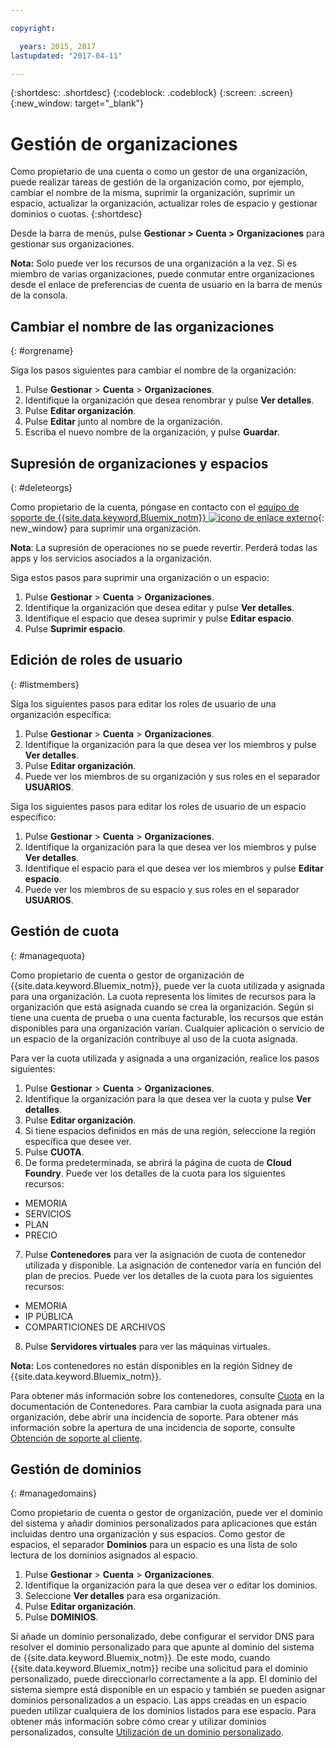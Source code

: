 ```yaml
---

copyright:

  years: 2015, 2017
lastupdated: "2017-04-11"

---
```


{:shortdesc: .shortdesc}
{:codeblock: .codeblock}
{:screen: .screen}
{:new_window: target="_blank"}

# Gestión de organizaciones 
Como propietario de una cuenta o como un gestor de una organización, puede realizar tareas de gestión de la organización como, por ejemplo, cambiar el nombre de la misma, suprimir la organización, suprimir un espacio, actualizar la organización, actualizar roles de espacio y gestionar dominios o cuotas.
{:shortdesc}

Desde la barra de menús, pulse **Gestionar > Cuenta > Organizaciones** para gestionar sus organizaciones.  

**Nota:** Solo puede ver los recursos de una organización a la vez. Si es miembro de varias organizaciones, puede conmutar entre organizaciones desde el enlace de preferencias de cuenta de usuario en la barra de menús de la consola. 

## Cambiar el nombre de las organizaciones
{: #orgrename}

Siga los pasos siguientes para cambiar el nombre de la organización:
1. Pulse **Gestionar** > **Cuenta** > **Organizaciones**.
2. Identifique la organización que desea renombrar y pulse **Ver detalles**.
3. Pulse **Editar organización**.
4. Pulse **Editar** junto al nombre de la organización. 
5. Escriba el nuevo nombre de la organización, y pulse **Guardar**.

## Supresión de organizaciones y espacios
{: #deleteorgs}

Como propietario de la cuenta, póngase en contacto con el [equipo de soporte de {{site.data.keyword.Bluemix_notm}} ![icono de enlace externo](../icons/launch-glyph.svg)](http://ibm.biz/bluemixsupport){: new_window} para suprimir una organización.

**Nota**: La supresión de operaciones no se puede revertir. Perderá todas las apps y los servicios asociados a la organización. 

Siga estos pasos para suprimir una organización o un espacio: 
1. Pulse **Gestionar** > **Cuenta** > **Organizaciones**.
2. Identifique la organización que desea editar y pulse **Ver detalles**.
3. Identifique el espacio que desea suprimir y pulse **Editar espacio**.
4. Pulse **Suprimir espacio**.

## Edición de roles de usuario
{: #listmembers}

Siga los siguientes pasos para editar los roles de usuario de una organización específica: 
1. Pulse **Gestionar** &gt; **Cuenta** &gt; **Organizaciones**.
2. Identifique la organización para la que desea ver los miembros y pulse **Ver detalles**.
3. Pulse **Editar organización**.
4. Puede ver los miembros de su organización y sus roles en el separador **USUARIOS**.

Siga los siguientes pasos para editar los roles de usuario de un espacio específico: 
1. Pulse **Gestionar** &gt; **Cuenta** &gt; **Organizaciones**.
2. Identifique la organización para la que desea ver los miembros y pulse **Ver detalles**.
3. Identifique el espacio para el que desea ver los miembros y pulse **Editar espacio**.
4. Puede ver los miembros de su espacio y sus roles en el separador **USUARIOS**.

## Gestión de cuota
{: #managequota}

Como propietario de cuenta o gestor de organización de {{site.data.keyword.Bluemix_notm}}, puede ver la cuota utilizada y asignada para una organización. La cuota representa los límites de recursos para la organización que está asignada cuando se crea la organización. Según si tiene una cuenta de prueba o una cuenta facturable, los recursos que están disponibles para una organización varían. Cualquier aplicación o servicio de un espacio de la organización contribuye al uso de la cuota asignada.

Para ver la cuota utilizada y asignada a una organización, realice los pasos siguientes:
1. Pulse **Gestionar** &gt; **Cuenta** &gt; **Organizaciones**.
2. Identifique la organización para la que desea ver la cuota y pulse **Ver detalles**.
3. Pulse **Editar organización**.
4. Si tiene espacios definidos en más de una región, seleccione la región específica que desee ver.
5. Pulse **CUOTA**. 
6. De forma predeterminada, se abrirá la página de cuota de **Cloud Foundry**. Puede ver los detalles de la cuota para los siguientes recursos:
 * MEMORIA
 * SERVICIOS
 * PLAN
 * PRECIO
7. Pulse **Contenedores** para ver la asignación de cuota de contenedor utilizada y disponible. La asignación de contenedor varía en función del plan de precios. Puede ver los detalles de la cuota para los siguientes recursos:
 * MEMORIA
 * IP PÚBLICA
 * COMPARTICIONES DE ARCHIVOS
8. Pulse **Servidores virtuales** para ver las máquinas virtuales.

**Nota:** Los contenedores no están disponibles en la región Sídney de {{site.data.keyword.Bluemix_notm}}. 

Para obtener más información sobre los contenedores, consulte [Cuota](/docs/containers/container_planning.html#container_planning_quota) en la documentación de Contenedores.
Para cambiar la cuota asignada para una organización, debe abrir una incidencia de soporte. Para obtener más información sobre la apertura de una incidencia de soporte, consulte [Obtención de soporte al cliente](/docs/support/index.html#contacting-support). 

## Gestión de dominios
{: #managedomains}

Como propietario de cuenta o gestor de organización, puede ver el dominio del sistema y añadir dominios personalizados para aplicaciones que están incluidas dentro una organización y sus espacios. Como gestor de espacios, el separador **Dominios** para un espacio es una lista de solo lectura de los dominios asignados al espacio.

1. Pulse **Gestionar** &gt; **Cuenta** &gt; **Organizaciones**.
2. Identifique la organización para la que desea ver o editar los dominios.
3. Seleccione **Ver detalles** para esa organización.
4. Pulse **Editar organización**.
5. Pulse **DOMINIOS**.

Si añade un dominio personalizado, debe configurar el servidor DNS para resolver el dominio personalizado para que apunte al dominio del sistema de {{site.data.keyword.Bluemix_notm}}. De este modo, cuando {{site.data.keyword.Bluemix_notm}} recibe una solicitud para el dominio personalizado, puede direccionarlo correctamente a la app. El dominio del sistema siempre está disponible en un espacio y también se pueden asignar dominios personalizados a un espacio. Las apps creadas en un espacio pueden utilizar cualquiera de los dominios listados para ese espacio. Para obtener más información sobre cómo crear y utilizar dominios personalizados, consulte [Utilización de un dominio personalizado](/docs/manageapps/updapps.html#domain).
